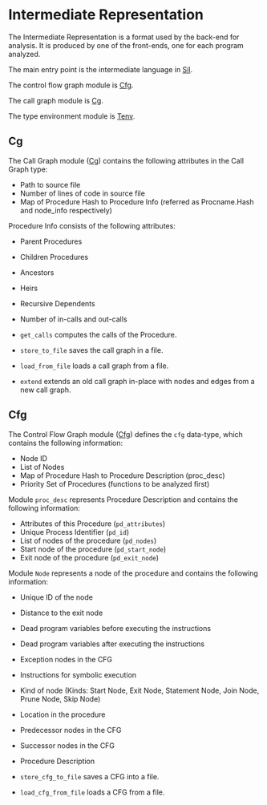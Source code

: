 # Intermediate Representation

The Intermediate Representation is a format used by the back-end for analysis. It is produced by one of the front-ends, one for each program analyzed.

The main entry point is the intermediate language in [Sil](Sil.rei).

The control flow graph module is [Cfg](Cfg.rei).

The call graph module is [Cg](Cg.rei).

The type environment module is [Tenv](Tenv.rei).

## Cg

The Call Graph module ([Cg](Cg.re)) contains the following attributes in the Call Graph type:
  - Path to source file
  - Number of lines of code in source file
  - Map of Procedure Hash to Procedure Info (referred as Procname.Hash and node_info respectively)

Procedure Info consists of the following attributes:
  - Parent Procedures
  - Children Procedures
  - Ancestors
  - Heirs
  - Recursive Dependents
  - Number of in-calls and out-calls

- `get_calls` computes the calls of the Procedure.
- `store_to_file` saves the call graph in a file.
- `load_from_file` loads a call graph from a file.
- `extend` extends an old call graph in-place with nodes and edges from a new call graph.

## Cfg

The Control Flow Graph module ([Cfg](Cfg.re)) defines the `cfg` data-type, which contains the following information:
  - Node ID
  - List of Nodes
  - Map of Procedure Hash to Procedure Description (proc_desc)
  - Priority Set of Procedures (functions to be analyzed first)

Module `proc_desc` represents Procedure Description and contains the following information:
  - Attributes of this Procedure (`pd_attributes`)
  - Unique Process Identifier (`pd_id`)
  - List of nodes of the procedure (`pd_nodes`)
  - Start node of the procedure (`pd_start_node`)
  - Exit node of the procedure (`pd_exit_node`)

Module `Node` represents a node of the procedure and contains the following information:
  - Unique ID of the node
  - Distance to the exit node
  - Dead program variables before executing the instructions
  - Dead program variables after executing the instructions
  - Exception nodes in the CFG
  - Instructions for symbolic execution
  - Kind of node (Kinds: Start Node, Exit Node, Statement Node, Join Node, Prune Node, Skip Node)
  - Location in the procedure
  - Predecessor nodes in the CFG
  - Successor nodes in the CFG
  - Procedure Description

- `store_cfg_to_file` saves a CFG into a file.
- `load_cfg_from_file` loads a CFG from a file.
